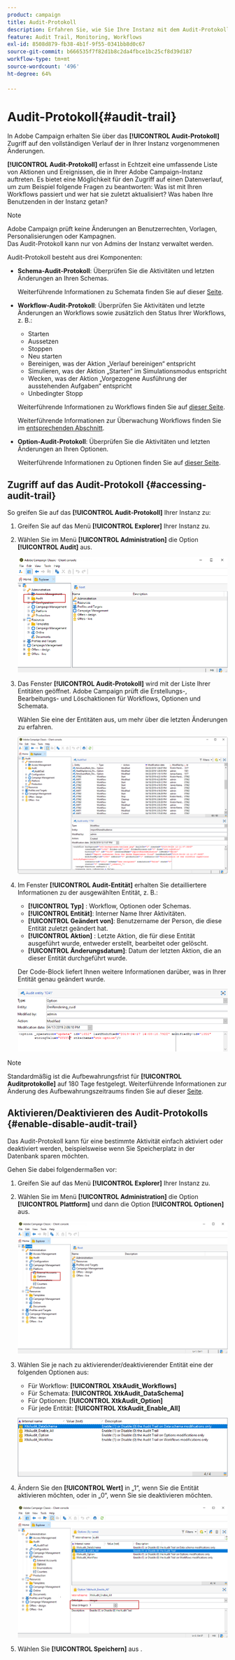 ```yaml
---
product: campaign
title: Audit-Protokoll
description: Erfahren Sie, wie Sie Ihre Instanz mit dem Audit-Protokoll von Campaign überwachen.
feature: Audit Trail, Monitoring, Workflows
exl-id: 8508d879-fb38-4b1f-9f55-0341bb8d0c67
source-git-commit: b666535f7f82d1b8c2da4fbce1bc25cf8d39d187
workflow-type: tm+mt
source-wordcount: '496'
ht-degree: 64%

---
```


# Audit-Protokoll{#audit-trail}



In Adobe Campaign erhalten Sie über das **[!UICONTROL Audit-Protokoll]** Zugriff auf den vollständigen Verlauf der in Ihrer Instanz vorgenommenen Änderungen.

**[!UICONTROL Audit-Protokoll]** erfasst in Echtzeit eine umfassende Liste von Aktionen und Ereignissen, die in Ihrer Adobe Campaign-Instanz auftreten. Es bietet eine Möglichkeit für den Zugriff auf einen Datenverlauf, um zum Beispiel folgende Fragen zu beantworten: Was ist mit Ihren Workflows passiert und wer hat sie zuletzt aktualisiert? Was haben Ihre Benutzenden in der Instanz getan?

>[!NOTE]
>
>Adobe Campaign prüft keine Änderungen an Benutzerrechten, Vorlagen, Personalisierungen oder Kampagnen.\
>Das Audit-Protokoll kann nur von Admins der Instanz verwaltet werden.

Audit-Protokoll besteht aus drei Komponenten:

* **Schema-Audit-Protokoll**: Überprüfen Sie die Aktivitäten und letzten Änderungen an Ihren Schemas.

  Weiterführende Informationen zu Schemata finden Sie auf dieser [Seite](../../configuration/using/data-schemas.md).

* **Workflow-Audit-Protokoll**: Überprüfen Sie Aktivitäten und letzte Änderungen an Workflows sowie zusätzlich den Status Ihrer Workflows, z. B.:

   * Starten
   * Aussetzen
   * Stoppen
   * Neu starten
   * Bereinigen, was der Aktion „Verlauf bereinigen“ entspricht
   * Simulieren, was der Aktion „Starten“ im Simulationsmodus entspricht
   * Wecken, was der Aktion „Vorgezogene Ausführung der ausstehenden Aufgaben“ entspricht
   * Unbedingter Stopp

  Weiterführende Informationen zu Workflows finden Sie auf [dieser Seite](../../workflow/using/about-workflows.md).

  Weiterführende Informationen zur Überwachung Workflows finden Sie im [entsprechenden Abschnitt](../../workflow/using/monitoring-workflow-execution.md).

* **Option-Audit-Protokoll**: Überprüfen Sie die Aktivitäten und letzten Änderungen an Ihren Optionen.

  Weiterführende Informationen zu Optionen finden Sie auf [dieser Seite](../../installation/using/configuring-campaign-options.md).

## Zugriff auf das Audit-Protokoll {#accessing-audit-trail}

So greifen Sie auf das **[!UICONTROL Audit-Protokoll]** Ihrer Instanz zu:

1. Greifen Sie auf das Menü **[!UICONTROL Explorer]** Ihrer Instanz zu.
1. Wählen Sie im Menü **[!UICONTROL Administration]** die Option **[!UICONTROL Audit]** aus.

   ![](assets/audit_trail_1.png)

1. Das Fenster **[!UICONTROL Audit-Protokoll]** wird mit der Liste Ihrer Entitäten geöffnet. Adobe Campaign prüft die Erstellungs-, Bearbeitungs- und Löschaktionen für Workflows, Optionen und Schemata.

   Wählen Sie eine der Entitäten aus, um mehr über die letzten Änderungen zu erfahren.

   ![](assets/audit_trail_2.png)

1. Im Fenster **[!UICONTROL Audit-Entität]** erhalten Sie detailliertere Informationen zu der ausgewählten Entität, z. B.:

   * **[!UICONTROL Typ]** : Workflow, Optionen oder Schemas.
   * **[!UICONTROL Entität]**: Interner Name Ihrer Aktivitäten.
   * **[!UICONTROL Geändert von]**: Benutzername der Person, die diese Entität zuletzt geändert hat.
   * **[!UICONTROL Aktion]** : Letzte Aktion, die für diese Entität ausgeführt wurde, entweder erstellt, bearbeitet oder gelöscht.
   * **[!UICONTROL Änderungsdatum]**: Datum der letzten Aktion, die an dieser Entität durchgeführt wurde.

   Der Code-Block liefert Ihnen weitere Informationen darüber, was in Ihrer Entität genau geändert wurde.

   ![](assets/audit_trail_3.png)

>[!NOTE]
>
>Standardmäßig ist die Aufbewahrungsfrist für **[!UICONTROL Auditprotokolle]** auf 180 Tage festgelegt. Weiterführende Informationen zur Änderung des Aufbewahrungszeitraums finden Sie auf dieser [Seite](../../production/using/database-cleanup-workflow.md#deployment-wizard).

## Aktivieren/Deaktivieren des Audit-Protokolls {#enable-disable-audit-trail}

Das Audit-Protokoll kann für eine bestimmte Aktivität einfach aktiviert oder deaktiviert werden, beispielsweise wenn Sie Speicherplatz in der Datenbank sparen möchten.

Gehen Sie dabei folgendermaßen vor:

1. Greifen Sie auf das Menü **[!UICONTROL Explorer]** Ihrer Instanz zu.
1. Wählen Sie im Menü **[!UICONTROL Administration]** die Option **[!UICONTROL Plattform]** und dann die Option **[!UICONTROL Optionen]** aus.

   ![](assets/audit_trail_4.png)

1. Wählen Sie je nach zu aktivierender/deaktivierender Entität eine der folgenden Optionen aus:

   * Für Workflow: **[!UICONTROL XtkAudit_Workflows]**
   * Für Schemata: **[!UICONTROL XtkAudit_DataSchema]**
   * Für Optionen: **[!UICONTROL XtkAudit_Option]**
   * Für jede Entität: **[!UICONTROL XtkAudit_Enable_All]**

   ![](assets/audit_trail_5.png)

1. Ändern Sie den **[!UICONTROL Wert]** in „1“, wenn Sie die Entität aktivieren möchten, oder in „0“, wenn Sie sie deaktivieren möchten.

   ![](assets/audit_trail_6.png)

1. Wählen Sie **[!UICONTROL Speichern]** aus .
